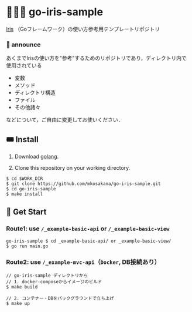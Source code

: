 # 🦸🏼‍♂️ go-iris-sample

[Iris](https://github.com/kataras/iris) （Goフレームワーク）の使い方参考用テンプレートリポジトリ  


### 📢 announce

あくまでIrisの使い方を"参考"するためのリポジトリであり，ディレクトリ内で使用されている

- 変数
- メソッド
- ディレクトリ構造
- ファイル
- その他諸々

などについて，ご自由に変更してお使いください．


## 🎟 Install

1. Download [golang](https://go.dev).

2. Clone this repository on your working directory.
```shell
$ cd $WORK_DIR
$ git clone https://github.com/mkosakana/go-iris-sample.git
$ cd go-iris-sample
$ make install 
```


## 🐲 Get Start

### Route1: use `/_example-basic-api` or `/_example-basic-view`

```shell
go-iris-sample $ cd _example-basic-api/ or _example-basic-view/
$ go run main.go
```


### Route2: use `/_example-mvc-api`（`Docker`, DB接続あり）

```shell
// go-iris-sample ディレクトリから
// 1. docker-composeからイメージのビルド
$ make build

// 2. コンテナー・DBをバックグラウンドで立ち上げ
$ make up
```
